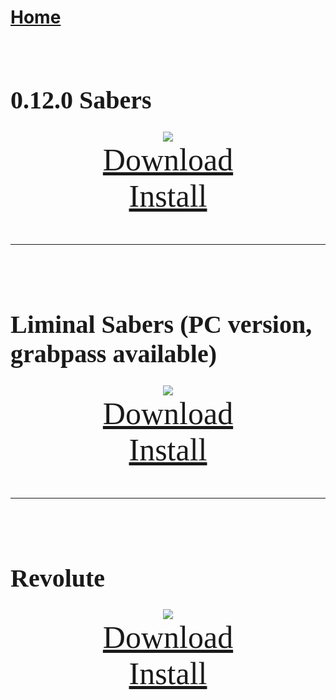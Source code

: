 # [Home](https://cgray1234.github.io/index.html)  
<br/>

<style>
    teko { font-family: teko; }
</style>

<teko style="font-size:20px;">

# 0.12.0 Sabers
</teko>

<div>
    <div style="text-align: center;">
        <img src="https://modelsaber.com/files/saber/1658810038/original.png"></img>
    </div>
    <div style="text-align: center">
        <a href="https://modelsaber.com/files/saber/1658810038/0.12.0%20Sabers.saber" style="font-size: 50px;">
            <teko>Download<teko>
        </a>
    </div>
    <div style="text-align: center">
        <a href="modelsaber://saber/1658810038/0.12.0 Sabers.saber" style="font-size: 50px;">
            <teko>Install</teko>
        </a>
    </div>
</div>
</br>
</br>

---

</br>
</br>

<teko style="font-size:20px;">

# Liminal Sabers (PC version, grabpass available)
</teko>

<div>
    <div style="text-align: center;">
        <img src="https://modelsaber.com/files/saber/1654481307/original.png"></img>
    </div>
    <div style="text-align: center">
        <a href="https://modelsaber.com/files/saber/1654481307/Liminal.saber" style="font-size: 50px;">
            <teko>Download<teko>
        </a>
    </div>
    <div style="text-align: center">
        <a href="modelsaber://saber/1654481307/Liminal.saber" style="font-size: 50px;">
            <teko>Install</teko>
        </a>
    </div>
</div>
</br>
</br>

---

</br>
</br>

<teko style="font-size:20px;">

# Revolute
</teko>

<div>
    <div style="text-align: center;">
        <img src="https://modelsaber.com/files/saber/1653497868/original.png"></img>
    </div>
    <div style="text-align: center">
        <a href="https://modelsaber.com/files/saber/1653497868/Revolute.saber" style="font-size: 50px;">
            <teko>Download<teko>
        </a>
    </div>
    <div style="text-align: center">
        <a href="modelsaber://saber/1653497868/Revolute.saber" style="font-size: 50px;">
            <teko>Install</teko>
        </a>
    </div>
</div>